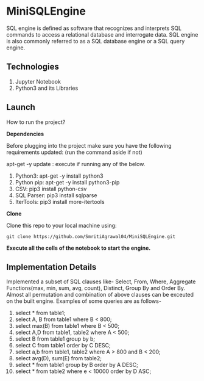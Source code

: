 # MiniSQLEngine
SQL engine is defined as software that recognizes and interprets SQL commands to access a relational database and interrogate data. SQL engine is also commonly referred to as a SQL database engine or a SQL query engine.

## Technologies 
1) Jupyter Notebook
2) Python3 and its Libraries

## Launch
How to run the project?

**Dependencies**

Before plugging into the project make sure you have the following requirements updated: (run the command aside if not)

apt-get -y update : execute if running any of the below.
1) Python3: apt-get -y install python3 
2) Python pip: apt-get -y install python3-pip 
3) CSV: pip3 install python-csv
4) SQL Parser: pip3 install sqlparse
5) IterTools: pip3 install more-itertools

**Clone**

Clone this repo to your local machine using:
```code
git clone https://github.com/SmritiAgrawal04/MiniSQLEngine.git
```

**Execute all the cells of the notebook to start the engine.**

## Implementation Details
Implemented a subset of SQL clauses like- Select, From, Where, Aggregate Functions(max, min, sum, avg, count), Distinct, Group By and Order By. Almost all permutation and combination of above clauses can be exceuted on the built engine. Examples of some queries are as follows- 

1) select * from table1;
2) select A, B from table1 where B < 800;
3) select max(B) from table1 where B < 500;
4) select A,D from table1, table2 where A < 500;
5) select B from table1 group by b;
6) select C from table1 order by C DESC;
7) select a,b from table1, table2 where A > 800 and B < 200;
8) select avg(D), sum(E) from table2;
9) select * from table1 group by B order by A DESC;
10) select * from table2 where e < 10000 order by D ASC;
